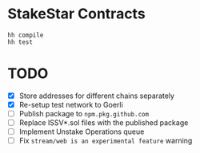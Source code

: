 # StakeStar Contracts

```shell
hh compile
hh test
```

# TODO

- [x] Store addresses for different chains separately
- [x] Re-setup test network to Goerli
- [ ] Publish package to `npm.pkg.github.com`
- [ ] Replace ISSV*.sol files with the published package
- [ ] Implement Unstake Operations queue
- [ ] Fix `stream/web is an experimental feature` warning
